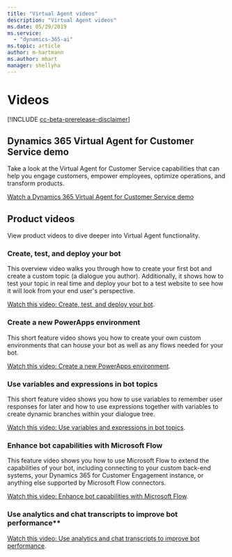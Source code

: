 ```yaml
---
title: "Virtual Agent videos"
description: "Virtual Agent videos"
ms.date: 05/29/2019
ms.service:
  - "dynamics-365-ai"
ms.topic: article
author: m-hartmann
ms.author: mhart
manager: shellyha
---
```


# Videos 

[!INCLUDE [cc-beta-prerelease-disclaimer](../includes/cc-beta-prerelease-disclaimer.md)]

## Dynamics 365 Virtual Agent for Customer Service demo

Take a look at the Virtual Agent for Customer Service capabilities that can help you engage customers, empower employees, optimize operations, and transform products. 

[Watch a Dynamics 365 Virtual Agent for Customer Service demo](https://www.youtube.com/watch?v=Pk-AVqQPUg8)

## Product videos

View product videos to dive deeper into Virtual Agent functionality. 

### Create, test, and deploy your bot

This overview video walks you through how to create your first bot and create a custom topic (a dialogue you author). Additionally, it shows how to test your topic in real time and deploy your bot to a test website to see how it will look from your end user's perspective. 

[Watch this video: Create, test, and deploy your bot](https://go.microsoft.com/fwlink/?linkid=2062988).
   
### Create a new PowerApps environment

This short feature video shows you how to create your own custom environments that can house your bot as well as any flows needed for your bot. 

[Watch this video: Create a new PowerApps environment](https://go.microsoft.com/fwlink/?linkid=2079331).
   
### Use variables and expressions in bot topics

This short feature video shows you how to use variables to remember user responses for later and how to use expressions together with variables to create dynamic branches within your dialogue tree. 

[Watch this video: Use variables and expressions in bot topics](http://go.microsoft.com/fwlink/?linkid=2063539).
   
### Enhance bot capabilities with Microsoft Flow

This feature video shows you how to use Microsoft Flow to extend the capabilities of your bot, including connecting to your custom back-end systems, your Dynamics 365 for Customer Engagement instance, or anything else supported by Microsoft Flow connectors. 

[Watch this video: Enhance bot capabilities with Microsoft Flow](https://go.microsoft.com/fwlink/?linkid=2079323).
   
### Use analytics and chat transcripts to improve bot performance**

[Watch this video: Use analytics and chat transcripts to improve bot performance](https://go.microsoft.com/fwlink/?linkid=2063181).
